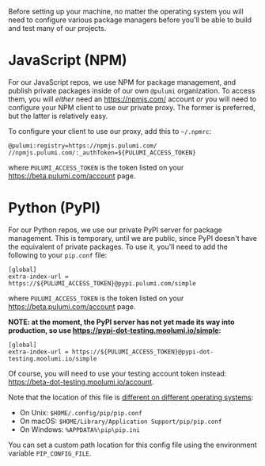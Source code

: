 Before setting up your machine, no matter the operating system you will need to configure various package managers before you'll be able to build and test many of our projects.

# JavaScript (NPM)

For our JavaScript repos, we use NPM for package management, and publish private packages inside of our own `@pulumi` organization.  To access them, you will _either_ need an https://npmjs.com/ account _or_ you will need to configure your NPM client to use our private proxy.  The former is preferred, but the latter is relatively easy.

To configure your client to use our proxy, add this to `~/.npmrc`:

```
@pulumi:registry=https://npmjs.pulumi.com/
//npmjs.pulumi.com/:_authToken=${PULUMI_ACCESS_TOKEN}
```

where `PULUMI_ACCESS_TOKEN` is the token listed on your https://beta.pulumi.com/account page.

# Python (PyPI)

For our Python repos, we use our private PyPI server for package management.  This is temporary, until we are public, since PyPI doesn't have the equivalent of private packages.  To use it, you'll need to add the following to your `pip.conf` file:

```
[global]
extra-index-url = https://${PULUMI_ACCESS_TOKEN}@pypi.pulumi.com/simple
```

where `PULUMI_ACCESS_TOKEN` is the token listed on your https://beta.pulumi.com/account page.

**NOTE: at the moment, the PyPI server has not yet made its way into production, so use https://pypi-dot-testing.moolumi.io/simple:**

```
[global]
extra-index-url = https://${PULUMI_ACCESS_TOKEN}@pypi-dot-testing.moolumi.io/simple
```

Of course, you will need to use your testing account token instead: https://beta-dot-testing.moolumi.io/account.

Note that the location of this file is [different on different operating systems](https://pip.pypa.io/en/stable/user_guide/#config-file):

* On Unix: `$HOME/.config/pip/pip.conf`
* On macOS: `$HOME/Library/Application Support/pip/pip.conf`
* On Windows: `%APPDATA%\pip\pip.ini`

You can set a custom path location for this config file using the environment variable `PIP_CONFIG_FILE`.